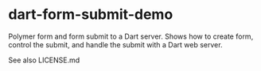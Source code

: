 dart-form-submit-demo
=====================

Polymer form and form submit to a Dart server. Shows how to create form,
control the submit, and handle the submit with a Dart web server.

See also LICENSE.md
